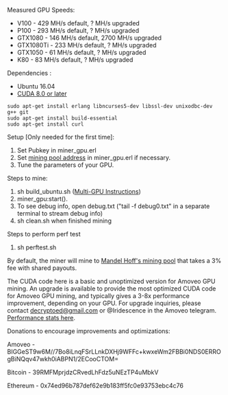 Measured GPU Speeds:
- V100 - 429 MH/s default, ? MH/s upgraded
- P100 - 293 MH/s default, ? MH/s upgraded
- GTX1080 - 146 MH/s default, 2700 MH/s upgraded 
- GTX1080Ti - 233 MH/s default, ? MH/s upgraded
- GTX1050 - 61 MH/s default, ? MH/s upgraded
- K80 - 83 MH/s default, ? MH/s upgraded

Dependencies :
- Ubuntu 16.04
- [CUDA 8.0 or later](https://askubuntu.com/a/799185)
```
sudo apt-get install erlang libncurses5-dev libssl-dev unixodbc-dev g++ git
sudo apt-get install build-essential
sudo apt-get install curl
```

Setup [Only needed for the first time]:
1. Set Pubkey in miner_gpu.erl
2. Set [mining pool address](https://github.com/decryptoed/amoveo-cuda-miner/blob/master/pools.md) in miner_gpu.erl if necessary.
3. Tune the parameters of your GPU.

Steps to mine:
1. sh build_ubuntu.sh ([Multi-GPU Instructions](https://github.com/decryptoed/amoveo-cuda-miner/blob/master/docs/Multi-GPU.md))
2. miner_gpu:start().
3. To see debug info, open debug.txt ("tail -f debug0.txt" in a separate terminal to stream debug info)
4. sh clean.sh when finished mining

Steps to perform perf test
1. sh perftest.sh

By default, the miner will mine to [Mandel Hoff's mining pool](http://amoveopool.com/) that takes a 3% fee with shared payouts.

The CUDA code here is a basic and unoptimized version for Amoveo GPU mining. An upgrade is available to provide the most optimized CUDA code for Amoveo GPU mining, and typically gives a 3-8x performance improvement, depending on your GPU. For upgrade inquiries, please contact decryptoed@gmail.com or @Iridescence in the Amoveo telegram. [Performance stats here](https://github.com/decryptoed/amoveo-cuda-miner/blob/master/stats.txt).

Donations to encourage improvements and optimizations:

Amoveo - BIGGeST9w6M//7Bo8iLnqFSrLLnkDXHj9WFFc+kwxeWm2FBBi0NDS0ERROgBiNQqv47wkh0iABPN1/2ECooCTOM=

Bitcoin - 39RMFMprjdzCRvedLhFdz5uNEzTP4uMbkV

Ethereum - 0x74ed96b787def62e9b183ff5fc0e93753ebc4c76